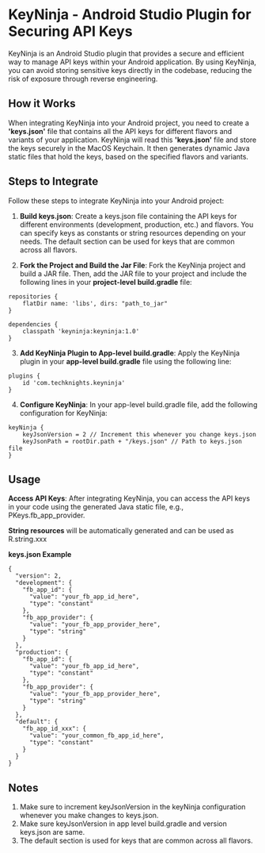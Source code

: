 # KeyNinja - Android Studio Plugin for Securing API Keys
KeyNinja is an Android Studio plugin that provides a secure and efficient way to manage API keys within your Android application. By using KeyNinja, you can avoid storing sensitive keys directly in the codebase, reducing the risk of exposure through reverse engineering.

## How it Works
When integrating KeyNinja into your Android project, you need to create a **'keys.json'** file that contains all the API keys for different flavors and variants of your application. KeyNinja will read this **'keys.json'** file and store the keys securely in the MacOS Keychain. It then generates dynamic Java static files that hold the keys, based on the specified flavors and variants.

## Steps to Integrate
Follow these steps to integrate KeyNinja into your Android project:

1. **Build keys.json**: Create a keys.json file containing the API keys for different environments (development, production, etc.) and flavors. You can specify keys as constants or string resources depending on your needs. The default section can be used for keys that are common across all flavors.

2. **Fork the Project and Build the Jar File**: Fork the KeyNinja project and build a JAR file. Then, add the JAR file to your project and include the following lines in your **project-level build.gradle** file:

```
repositories {
    flatDir name: 'libs', dirs: "path_to_jar"
}

dependencies {
    classpath 'keyninja:keyninja:1.0'
}
```
3. **Add KeyNinja Plugin to App-level build.gradle**: Apply the KeyNinja plugin in your **app-level build.gradle** file using the following line:

```
plugins {
    id 'com.techknights.keyninja'
}
```
4. **Configure KeyNinja**: In your app-level build.gradle file, add the following configuration for KeyNinja:

```
keyNinja {
    keyJsonVersion = 2 // Increment this whenever you change keys.json
    keyJsonPath = rootDir.path + "/keys.json" // Path to keys.json file
}
```

## Usage
**Access API Keys**: After integrating KeyNinja, you can access the API keys in your code using the generated Java static file, e.g., PKeys.fb_app_provider.

**String resources** will be automatically generated and can be used as R.string.xxx

**keys.json Example**

```
{
  "version": 2,
  "development": {
    "fb_app_id": {
      "value": "your_fb_app_id_here",
      "type": "constant"
    },
    "fb_app_provider": {
      "value": "your_fb_app_provider_here",
      "type": "string"
    }
  },
  "production": {
    "fb_app_id": {
      "value": "your_fb_app_id_here",
      "type": "constant"
    },
    "fb_app_provider": {
      "value": "your_fb_app_provider_here",
      "type": "string"
    }
  },
  "default": {
    "fb_app_id_xxx": {
      "value": "your_common_fb_app_id_here",
      "type": "constant"
    }
  }
}
```

## Notes
1. Make sure to increment keyJsonVersion in the keyNinja configuration whenever you make changes to keys.json.
2. Make sure keyJsonVersion in app level build.gradle and version keys.json are same.
3. The default section is used for keys that are common across all flavors.
